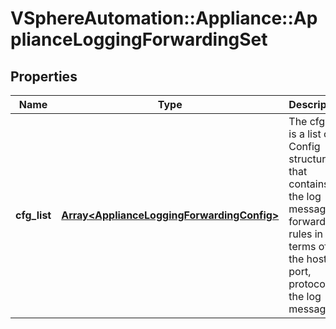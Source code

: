 # VSphereAutomation::Appliance::ApplianceLoggingForwardingSet

## Properties
Name | Type | Description | Notes
------------ | ------------- | ------------- | -------------
**cfg_list** | [**Array&lt;ApplianceLoggingForwardingConfig&gt;**](ApplianceLoggingForwardingConfig.md) | The cfgList is a list of Config structure that contains the log message forwarding rules in terms of the host, port, protocol of the log message. | [optional] 


